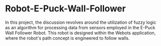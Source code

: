 # Robot-E-Puck-Wall-Follower
In this project, the discussion revolves around the utilization of fuzzy logic as an algorithm for processing data from sensors employed in the E-Puck Wall Follower Robot. This robot is designed within the Webots application, where the robot's path concept is engineered to follow walls.
